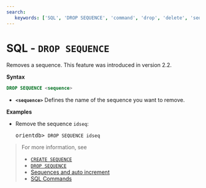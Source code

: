 ```yaml
---
search:
   keywords: ['SQL', 'DROP SEQUENCE', 'command', 'drop', 'delete', 'sequence']
---
```


# SQL - `DROP SEQUENCE`

Removes a sequence.  This feature was introduced in version 2.2.

**Syntax**

```sql
DROP SEQUENCE <sequence>
```

- **`<sequence>`** Defines the name of the sequence you want to remove.


**Examples**

- Remove the sequence `idseq`:

  <pre>
  orientdb> <code class="lang-sql userinput">DROP SEQUENCE idseq</code>
  </pre>


>For more information, see
>- [`CREATE SEQUENCE`](SQL-Create-Sequence.md)
>- [`DROP SEQUENCE`](SQL-Drop-Sequence.md)
>- [Sequences and auto increment](Sequences-and-auto-increment.md)
>- [SQL Commands](SQL-Commands.md)
